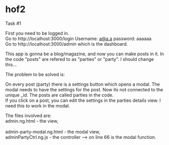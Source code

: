 # hof2

Task #1

First you need to be logged in. <br>
Go to http://localhost:3000/login Username: a@a.a password: aaaaaa <br>
Go to http://localhost:3000/admin which is the dashboard. <br>

This app is gonna be a blog/magazine, and now you can make posts in it. In the code "posts" are refered to as "parties" or "party". I should change this... <br>

The problem to be solved is: <br>

On every post (party) there is a settings button which opens a modal. The modal needs to have the settings for the post. Now its not connected to the unique _id. The posts are called parties in the code.  
If you click on a post, you can edit the settings in the parties details view. I need this to work in the modal. <br>

The files involved are: <br>
admin.ng.html - the view, <br>  
admin-party-modal.ng.html - the modal view, <br>
adminPartyCtrl.ng.js - the controller --> on line 66 is the modal function.

